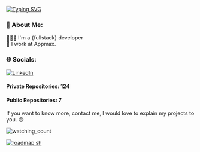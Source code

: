 <a href="https://git.io/typing-svg"><img src="https://readme-typing-svg.demolab.com?font=Sarabun&pause=1000&color=F7F7F7&width=435&lines=Hi%2C+I'm+Rafael!+%3AD" alt="Typing SVG" /></a>

<!-- [![Github Badge](https://img.shields.io/badge/GitHub-100000?style=for-the-badge&logo=github&logoColor=white)](https://github.com/rflcnunes)
[![Linkedin Badge](https://img.shields.io/badge/LinkedIn-0077B5?style=for-the-badge&logo=linkedin&logoColor=white)](https://www.linkedin.com/in/rflcstnunes/) -->

### 💫 About Me:
👨🏻‍💻    I'm a {fullstack} developer<br>👔    I work at Appmax.<br>

### 🌐 Socials:
[![LinkedIn](https://img.shields.io/badge/LinkedIn-%230077B5.svg?logo=linkedin&logoColor=white)](https://linkedin.com/in/https://www.linkedin.com/in/rflcstnunes/) 

#### Private Repositories: 124
#### Public Repositories: 7

If you want to know more, contact me, I would love to explain my projects to you. 😄

<img src="https://komarev.com/ghpvc/?username=rflcnunes&color=brightgreen" alt="watching_count" />

<a href="https://roadmap.sh"><img src="https://api.roadmap.sh/v1-badge/tall/64aaf5c914678473bb5c6764?variant=dark" alt="roadmap.sh"/></a>
